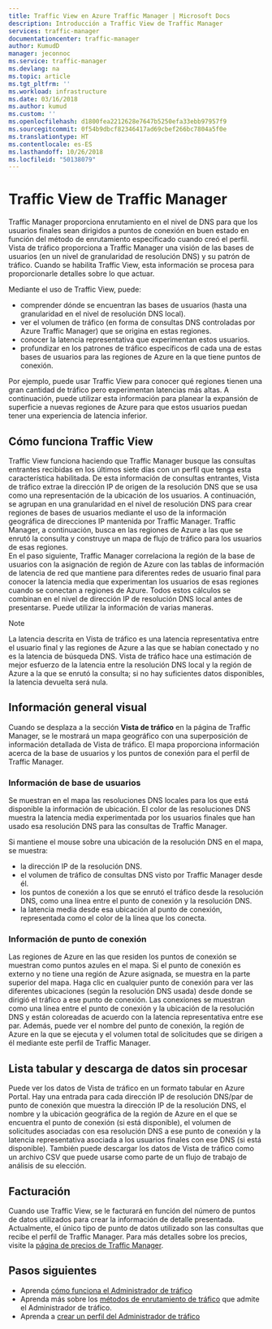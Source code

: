 ```yaml
---
title: Traffic View en Azure Traffic Manager | Microsoft Docs
description: Introducción a Traffic View de Traffic Manager
services: traffic-manager
documentationcenter: traffic-manager
author: KumudD
manager: jeconnoc
ms.service: traffic-manager
ms.devlang: na
ms.topic: article
ms.tgt_pltfrm: ''
ms.workload: infrastructure
ms.date: 03/16/2018
ms.author: kumud
ms.custom: ''
ms.openlocfilehash: d1800fea2212628e7647b5250efa33ebb97957f9
ms.sourcegitcommit: 0f54b9dbcf82346417ad69cbef266bc7804a5f0e
ms.translationtype: HT
ms.contentlocale: es-ES
ms.lasthandoff: 10/26/2018
ms.locfileid: "50138079"
---
```

# <a name="traffic-manager-traffic-view"></a>Traffic View de Traffic Manager

Traffic Manager proporciona enrutamiento en el nivel de DNS para que los usuarios finales sean dirigidos a puntos de conexión en buen estado en función del método de enrutamiento especificado cuando creó el perfil. Vista de tráfico proporciona a Traffic Manager una visión de las bases de usuarios (en un nivel de granularidad de resolución DNS) y su patrón de tráfico. Cuando se habilita Traffic View, esta información se procesa para proporcionarle detalles sobre lo que actuar. 

Mediante el uso de Traffic View, puede:
- comprender dónde se encuentran las bases de usuarios (hasta una granularidad en el nivel de resolución DNS local).
- ver el volumen de tráfico (en forma de consultas DNS controladas por Azure Traffic Manager) que se origina en estas regiones.
- conocer la latencia representativa que experimentan estos usuarios.
- profundizar en los patrones de tráfico específicos de cada una de estas bases de usuarios para las regiones de Azure en la que tiene puntos de conexión. 

Por ejemplo, puede usar Traffic View para conocer qué regiones tienen una gran cantidad de tráfico pero experimentan latencias más altas. A continuación, puede utilizar esta información para planear la expansión de superficie a nuevas regiones de Azure para que estos usuarios puedan tener una experiencia de latencia inferior.

## <a name="how-traffic-view-works"></a>Cómo funciona Traffic View

Traffic View funciona haciendo que Traffic Manager busque las consultas entrantes recibidas en los últimos siete días con un perfil que tenga esta característica habilitada. De esta información de consultas entrantes, Vista de tráfico extrae la dirección IP de origen de la resolución DNS que se usa como una representación de la ubicación de los usuarios. A continuación, se agrupan en una granularidad en el nivel de resolución DNS para crear regiones de bases de usuarios mediante el uso de la información geográfica de direcciones IP mantenida por Traffic Manager. Traffic Manager, a continuación, busca en las regiones de Azure a las que se enrutó la consulta y construye un mapa de flujo de tráfico para los usuarios de esas regiones.  
En el paso siguiente, Traffic Manager correlaciona la región de la base de usuarios con la asignación de región de Azure con las tablas de información de latencia de red que mantiene para diferentes redes de usuario final para conocer la latencia media que experimentan los usuarios de esas regiones cuando se conectan a regiones de Azure. Todos estos cálculos se combinan en el nivel de dirección IP de resolución DNS local antes de presentarse. Puede utilizar la información de varias maneras.

>[!NOTE]
>La latencia descrita en Vista de tráfico es una latencia representativa entre el usuario final y las regiones de Azure a las que se habían conectado y no es la latencia de búsqueda DNS. Vista de tráfico hace una estimación de mejor esfuerzo de la latencia entre la resolución DNS local y la región de Azure a la que se enrutó la consulta; si no hay suficientes datos disponibles, la latencia devuelta será nula. 

## <a name="visual-overview"></a>Información general visual

Cuando se desplaza a la sección **Vista de tráfico** en la página de Traffic Manager, se le mostrará un mapa geográfico con una superposición de información detallada de Vista de tráfico. El mapa proporciona información acerca de la base de usuarios y los puntos de conexión para el perfil de Traffic Manager.

### <a name="user-base-information"></a>Información de base de usuarios

Se muestran en el mapa las resoluciones DNS locales para los que está disponible la información de ubicación. El color de las resoluciones DNS muestra la latencia media experimentada por los usuarios finales que han usado esa resolución DNS para las consultas de Traffic Manager.

Si mantiene el mouse sobre una ubicación de la resolución DNS en el mapa, se muestra:
- la dirección IP de la resolución DNS.
- el volumen de tráfico de consultas DNS visto por Traffic Manager desde él.
- los puntos de conexión a los que se enrutó el tráfico desde la resolución DNS, como una línea entre el punto de conexión y la resolución DNS. 
- la latencia media desde esa ubicación al punto de conexión, representada como el color de la línea que los conecta.

### <a name="endpoint-information"></a>Información de punto de conexión

Las regiones de Azure en las que residen los puntos de conexión se muestran como puntos azules en el mapa. Si el punto de conexión es externo y no tiene una región de Azure asignada, se muestra en la parte superior del mapa. Haga clic en cualquier punto de conexión para ver las diferentes ubicaciones (según la resolución DNS usada) desde donde se dirigió el tráfico a ese punto de conexión. Las conexiones se muestran como una línea entre el punto de conexión y la ubicación de la resolución DNS y están coloreadas de acuerdo con la latencia representativa entre ese par. Además, puede ver el nombre del punto de conexión, la región de Azure en la que se ejecuta y el volumen total de solicitudes que se dirigen a él mediante este perfil de Traffic Manager.


## <a name="tabular-listing-and-raw-data-download"></a>Lista tabular y descarga de datos sin procesar

Puede ver los datos de Vista de tráfico en un formato tabular en Azure Portal. Hay una entrada para cada dirección IP de resolución DNS/par de punto de conexión que muestra la dirección IP de la resolución DNS, el nombre y la ubicación geográfica de la región de Azure en el que se encuentra el punto de conexión (si está disponible), el volumen de solicitudes asociadas con esa resolución DNS a ese punto de conexión y la latencia representativa asociada a los usuarios finales con ese DNS (si está disponible). También puede descargar los datos de Vista de tráfico como un archivo CSV que puede usarse como parte de un flujo de trabajo de análisis de su elección.

## <a name="billing"></a>Facturación

Cuando use Traffic View, se le facturará en función del número de puntos de datos utilizados para crear la información de detalle presentada. Actualmente, el único tipo de punto de datos utilizado son las consultas que recibe el perfil de Traffic Manager. Para más detalles sobre los precios, visite la [página de precios de Traffic Manager](https://azure.microsoft.com/pricing/details/traffic-manager/).


## <a name="next-steps"></a>Pasos siguientes

- Aprenda [cómo funciona el Administrador de tráfico](traffic-manager-overview.md)
- Aprenda más sobre los [métodos de enrutamiento de tráfico](traffic-manager-routing-methods.md) que admite el Administrador de tráfico.
- Aprenda a [crear un perfil del Administrador de tráfico](traffic-manager-create-profile.md)

